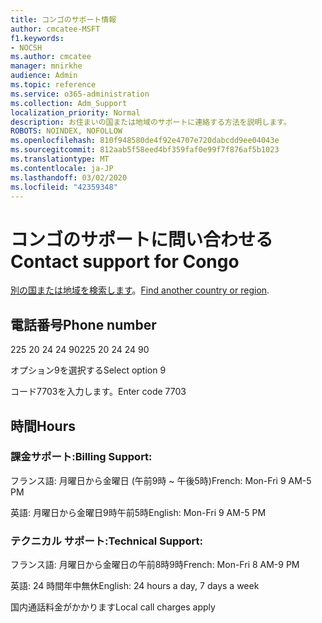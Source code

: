 ```yaml
---
title: コンゴのサポート情報
author: cmcatee-MSFT
f1.keywords:
- NOCSH
ms.author: cmcatee
manager: mnirkhe
audience: Admin
ms.topic: reference
ms.service: o365-administration
ms.collection: Adm_Support
localization_priority: Normal
description: お住まいの国または地域のサポートに連絡する方法を説明します。
ROBOTS: NOINDEX, NOFOLLOW
ms.openlocfilehash: 810f948580de4f92e4707e720dabcdd9ee04043e
ms.sourcegitcommit: 812aab5f58eed4bf359faf0e99f7f876af5b1023
ms.translationtype: MT
ms.contentlocale: ja-JP
ms.lasthandoff: 03/02/2020
ms.locfileid: "42359348"
---
```

# <a name="contact-support-for-congo"></a><span data-ttu-id="2481e-103">コンゴのサポートに問い合わせる</span><span class="sxs-lookup"><span data-stu-id="2481e-103">Contact support for Congo</span></span>

<span data-ttu-id="2481e-104">[別の国または地域を検索します](../contact-support-for-business-products.md)。</span><span class="sxs-lookup"><span data-stu-id="2481e-104">[Find another country or region](../contact-support-for-business-products.md).</span></span>

## <a name="phone-number"></a><span data-ttu-id="2481e-105">電話番号</span><span class="sxs-lookup"><span data-stu-id="2481e-105">Phone number</span></span>
<span data-ttu-id="2481e-106">225 20 24 24 90</span><span class="sxs-lookup"><span data-stu-id="2481e-106">225 20 24 24 90</span></span>

<span data-ttu-id="2481e-107">オプション9を選択する</span><span class="sxs-lookup"><span data-stu-id="2481e-107">Select option 9</span></span>

<span data-ttu-id="2481e-108">コード7703を入力します。</span><span class="sxs-lookup"><span data-stu-id="2481e-108">Enter code 7703</span></span>

## <a name="hours"></a><span data-ttu-id="2481e-109">時間</span><span class="sxs-lookup"><span data-stu-id="2481e-109">Hours</span></span>
### <a name="billing-support"></a><span data-ttu-id="2481e-110">課金サポート:</span><span class="sxs-lookup"><span data-stu-id="2481e-110">Billing Support:</span></span>

<span data-ttu-id="2481e-111">フランス語: 月曜日から金曜日 (午前9時 ~ 午後5時)</span><span class="sxs-lookup"><span data-stu-id="2481e-111">French: Mon-Fri 9 AM-5 PM</span></span>

<span data-ttu-id="2481e-112">英語: 月曜日から金曜日9時午前5時</span><span class="sxs-lookup"><span data-stu-id="2481e-112">English: Mon-Fri 9 AM-5 PM</span></span>

### <a name="technical-support"></a><span data-ttu-id="2481e-113">テクニカル サポート:</span><span class="sxs-lookup"><span data-stu-id="2481e-113">Technical Support:</span></span>

<span data-ttu-id="2481e-114">フランス語: 月曜日から金曜日の午前8時9時</span><span class="sxs-lookup"><span data-stu-id="2481e-114">French: Mon-Fri 8 AM-9 PM</span></span>

<span data-ttu-id="2481e-115">英語: 24 時間年中無休</span><span class="sxs-lookup"><span data-stu-id="2481e-115">English: 24 hours a day, 7 days a week</span></span>

<span data-ttu-id="2481e-116">国内通話料金がかかります</span><span class="sxs-lookup"><span data-stu-id="2481e-116">Local call charges apply</span></span>
